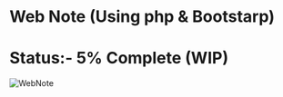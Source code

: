 # Web Note (Using php &amp; Bootstarp)
# Status:- 5% Complete (WIP)
![WebNote](https://cdn.pixabay.com/photo/2015/01/08/18/26/write-593333_960_720.jpg)
